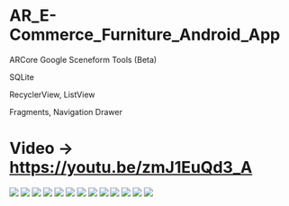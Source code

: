 # AR_E-Commerce_Furniture_Android_App

 ARCore Google Sceneform Tools (Beta) 
 
 SQLite
 
 RecyclerView, ListView
 
 Fragments, Navigation Drawer

# Video -> https://youtu.be/zmJ1EuQd3_A
![](AR_Android/app/appImages/1.jpg)
![](AR_Android/app/appImages/2.jpg)
![](AR_Android/app/appImages/3.jpg)
![](AR_Android/app/appImages/4.jpg)
![](AR_Android/app/appImages/5.jpg)
![](AR_Android/app/appImages/6.jpg)
![](AR_Android/app/appImages/7.jpg)
![](AR_Android/app/appImages/8.jpg)
![](AR_Android/app/appImages/9.jpg)
![](AR_Android/app/appImages/10.jpg)
![](AR_Android/app/appImages/11.jpg)
![](AR_Android/app/appImages/12.jpg)
![](AR_Android/app/appImages/13.jpg)
